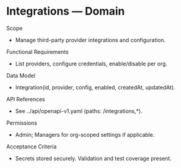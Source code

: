 <!--
File: integrations.md
Purpose: Domain documentation for Integrations. Contains scope, RFs,
model, API references, permissions, and acceptance criteria.
All Rights Reserved. Arodi Emmanuel
-->

# Integrations — Domain

Scope

- Manage third-party provider integrations and configuration.

Functional Requirements

- List providers, configure credentials, enable/disable per org.

Data Model

- Integration(id, provider, config, enabled, createdAt, updatedAt).

API References

- See ../api/openapi-v1.yaml (paths: /integrations,\*).

Permissions

- Admin; Managers for org-scoped settings if applicable.

Acceptance Criteria

- Secrets stored securely. Validation and test coverage present.
